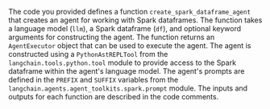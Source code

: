The code you provided defines a function `create_spark_dataframe_agent` that creates an agent for working with Spark dataframes. The function takes a language model (`llm`), a Spark dataframe (`df`), and optional keyword arguments for constructing the agent. The function returns an `AgentExecutor` object that can be used to execute the agent. The agent is constructed using a `PythonAstREPLTool` from the `langchain.tools.python.tool` module to provide access to the Spark dataframe within the agent's language model. The agent's prompts are defined in the `PREFIX` and `SUFFIX` variables from the `langchain.agents.agent_toolkits.spark.prompt` module. The inputs and outputs for each function are described in the code comments.

